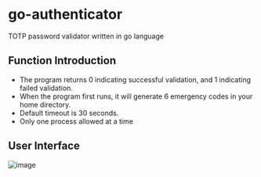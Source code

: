 # go-authenticator
TOTP password validator written in go language

## Function Introduction
- The program returns 0 indicating successful validation, and 1 indicating failed validation.
- When the program first runs, it will generate 6 emergency codes in your home directory.
- Default timeout is 30 seconds.
- Only one process allowed at a time

## User Interface
![image](https://github.com/loonpn/go-authenticator/assets/107356466/a0dc168d-94f4-49f3-ae43-dab4946a470b)
